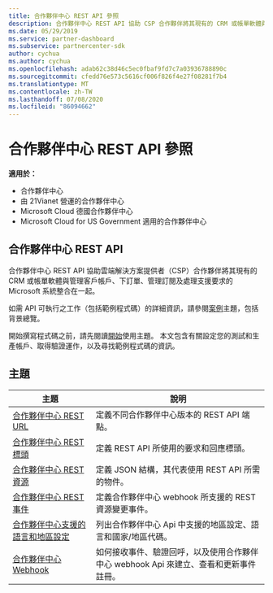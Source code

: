 ```yaml
---
title: 合作夥伴中心 REST API 參照
description: 合作夥伴中心 REST API 協助 CSP 合作夥伴將其現有的 CRM 或帳單軟體與管理客戶帳戶、下訂單、管理訂閱及處理支援要求的 Microsoft 系統整合在一起。
ms.date: 05/29/2019
ms.service: partner-dashboard
ms.subservice: partnercenter-sdk
author: cychua
ms.author: cychua
ms.openlocfilehash: adab62c38d46c5ec0fbaf9fd7c7a03936788890c
ms.sourcegitcommit: cfedd76e573c5616cf006f826f4e27f08281f7b4
ms.translationtype: MT
ms.contentlocale: zh-TW
ms.lasthandoff: 07/08/2020
ms.locfileid: "86094662"
---
```

# <a name="partner-center-rest-api-reference"></a>合作夥伴中心 REST API 參照

**適用於：**

- 合作夥伴中心
- 由 21Vianet 營運的合作夥伴中心
- Microsoft Cloud 德國合作夥伴中心
- Microsoft Cloud for US Government 適用的合作夥伴中心

## <a name="partner-center-rest-api"></a>合作夥伴中心 REST API

合作夥伴中心 REST API 協助雲端解決方案提供者（CSP）合作夥伴將其現有的 CRM 或帳單軟體與管理客戶帳戶、下訂單、管理訂閱及處理支援要求的 Microsoft 系統整合在一起。

如需 API 可執行之工作（包括範例程式碼）的詳細資訊，請參閱[案例](scenarios.md)主題，包括背景總覽。

開始撰寫程式碼之前，請先閱讀[開始](get-started.md)使用主題。 本文包含有關設定您的測試和生產帳戶、取得驗證運作，以及尋找範例程式碼的資訊。

## <a name="topics"></a>主題

| 主題 | 說明 |
| ----- | ----------- |
| [合作夥伴中心 REST URL](partner-center-rest-urls.md) | 定義不同合作夥伴中心版本的 REST API 端點。 |
| [合作夥伴中心 REST 標頭](headers.md) | 定義 REST API 所使用的要求和回應標頭。 |
| [合作夥伴中心 REST 資源](partner-center-rest-resources.md) | 定義 JSON 結構，其代表使用 REST API 所需的物件。 |
| [合作夥伴中心 REST 事件](partner-center-webhook-events.md) | 定義合作夥伴中心 webhook 所支援的 REST 資源變更事件。 |
| [合作夥伴中心支援的語言和地區設定](partner-center-supported-languages-and-locales.md) | 列出合作夥伴中心 Api 中支援的地區設定、語言和國家/地區代碼。 |
| [合作夥伴中心 Webhook](partner-center-webhooks.md) | 如何接收事件、驗證回呼，以及使用合作夥伴中心 webhook Api 來建立、查看和更新事件註冊。 |